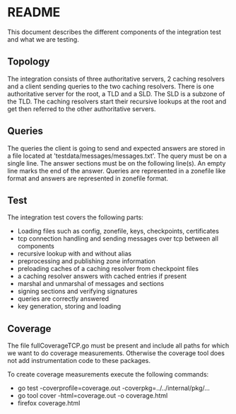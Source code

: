 # README

This document describes the different components of the integration test and what we are testing.

## Topology

The integration consists of three authoritative servers, 2 caching resolvers and a client sending
queries to the two caching resolvers. There is one authoritative server for the root, a TLD and a
SLD. The SLD is a subzone of the TLD. The caching resolvers start their recursive lookups at the
root and get then referred to the other authoritative servers.

## Queries
The queries the client is going to send and expected answers are stored in a file located at
'testdata/messages/messages.txt'. The query must be on a single line. The answer sections must be on
the following line(s). An empty line marks the end of the answer. Queries are represented in a
zonefile like format and answers are represented in zonefile format.

## Test

The integration test covers the following parts:

- Loading files such as config, zonefile, keys, checkpoints, certificates
- tcp connection handling and sending messages over tcp between all components
- recursive lookup with and without alias
- preprocessing and publishing zone information
- preloading caches of a caching resolver from checkpoint files
- a caching resolver answers with cached entries if present
- marshal and unmarshal of messages and sections
- signing sections and verifying signatures
- queries are correctly answered
- key generation, storing and loading

## Coverage
The file fullCoverageTCP.go must be present and include all paths for which we want to do coverage
measurements. Otherwise the coverage tool does not add instrumentation code to these packages.

To create coverage measurements execute the following commands:
- go test -coverprofile=coverage.out -coverpkg=../../internal/pkg/...
- go tool cover -html=coverage.out -o coverage.html
- firefox coverage.html
